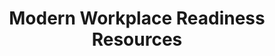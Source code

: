 ---
layout: sectionlist
title: Modern Workplace Readiness Resources
permalink: /modern-workplace/
showbreadcrumb: false
includesection:
- Modern Workplace
---